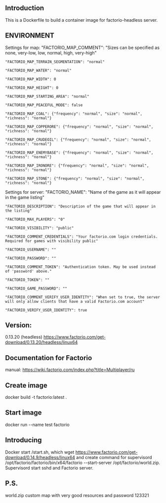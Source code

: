 ## Introduction
This is a Dockerfile to build a container image for factorio-headless server.

## ENVIRONMENT
Settings for map:
	"FACTORIO_MAP_COMMENT": "Sizes can be specified as none, very-low, low, normal, high, very-high"

	"FACTORIO_MAP_TERRAIN_SEGMENTATION": "normal"

	"FACTORIO_MAP_WATER": "normal"

	"FACTORIO_MAP_WIDTH": 0

	"FACTORIO_MAP_HEIGHT": 0

	"FACTORIO_MAP_STARTING_AREA": "normal"

	"FACTORIO_MAP_PEACEFUL_MODE": false

	"FACTORIO_MAP_COAL": {"frequency": "normal", "size": "normal", "richness": "normal"}

	"FACTORIO_MAP_COPPERORE": {"frequency": "normal", "size": "normal", "richness": "normal"}

	"FACTORIO_MAP_CRUDEOIL": {"frequency": "normal", "size": "normal", "richness": "normal"}

	"FACTORIO_MAP_ENEMYBASE": {"frequency": "normal", "size": "normal", "richness": "normal"}

	"FACTORIO_MAP_IRONORE": {"frequency": "normal", "size": "normal", "richness": "normal"}

	"FACTORIO_MAP_STONE": {"frequency": "normal", "size": "normal", "richness": "normal"}


Settings for server:
	"FACTORIO_NAME": "Name of the game as it will appear in the game listing"

	"FACTORIO_DESCRIPTION": "Description of the game that will appear in the listing"

	"FACTORIO_MAX_PLAYERS": "0"

	"FACTORIO_VISIBILITY": "public"

	"FACTORIO_COMMENT_CREDENTIALS": "Your factorio.com login credentials. Required for games with visibility public"

	"FACTORIO_USERNAME": ""

	"FACTORIO_PASSWORD": ""

	"FACTORIO_COMMENT_TOKEN": "Authentication token. May be used instead of 'password' above."

	"FACTORIO_TOKEN": ""

	"FACTORIO_GAME_PASSWORD": ""

	"FACTORIO_COMMENT_VERIFY_USER_IDENTITY": "When set to true, the server will only allow clients that have a valid Factorio.com account"

	"FACTORIO_VERIFY_USER_IDENTITY": true


## Version: 
0.13.20 (headless)
https://www.factorio.com/get-download/0.13.20/headless/linux64

## Documentation for Factorio
manual: https://wiki.factorio.com/index.php?title=Multiplayer/ru

## Create image
docker build -t factorio:latest .

## Start image
docker run --name test factorio

## Introducing
Docker start /start.sh, which wget https://www.factorio.com/get-download/0.14.9/headless/linux64 and create command for supervisord /opt/factorio/factorio/bin/x64/factorio --start-server /opt/factorio/world.zip.
Supervisord start sshd and Factorio server.

## P.S.
world.zip custom map with very good resources and password 123321
